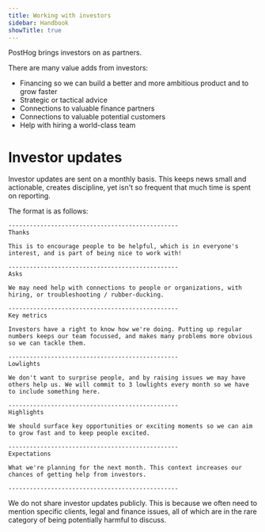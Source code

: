 ```yaml
---
title: Working with investors
sidebar: Handbook
showTitle: true
---
```

PostHog brings investors on as partners.

There are many value adds from investors:

* Financing so we can build a better and more ambitious product and to grow faster
* Strategic or tactical advice
* Connections to valuable finance partners
* Connections to valuable potential customers
* Help with hiring a world-class team

# Investor updates

Investor updates are sent on a monthly basis. This keeps news small and actionable, creates discipline, yet isn't so frequent that much time is spent on reporting.

The format is as follows:

```
------------------------------------------------
Thanks

This is to encourage people to be helpful, which is in everyone's interest, and is part of being nice to work with!

------------------------------------------------
Asks

We may need help with connections to people or organizations, with hiring, or troubleshooting / rubber-ducking.

------------------------------------------------
Key metrics

Investors have a right to know how we're doing. Putting up regular numbers keeps our team focussed, and makes many problems more obvious so we can tackle them.

------------------------------------------------
Lowlights

We don't want to surprise people, and by raising issues we may have others help us. We will commit to 3 lowlights every month so we have to include something here.

------------------------------------------------
Highlights

We should surface key opportunities or exciting moments so we can aim to grow fast and to keep people excited.

------------------------------------------------
Expectations

What we're planning for the next month. This context increases our chances of getting help from investors.

------------------------------------------------
```

We do not share investor updates publicly. This is because we often need to mention specific clients, legal and finance issues, all of which are in the rare category of being potentially harmful to discuss.
